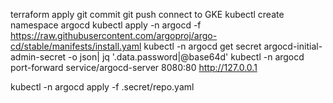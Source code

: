 terraform apply
git commit
git push
connect to GKE
kubectl create namespace argocd
kubectl apply -n argocd -f https://raw.githubusercontent.com/argoproj/argo-cd/stable/manifests/install.yaml
kubectl -n argocd get secret argocd-initial-admin-secret -o json| jq '.data.password|@base64d'
kubectl -n argocd port-forward service/argocd-server 8080:80
http://127.0.0.1

kubectl -n argocd apply -f .secret/repo.yaml